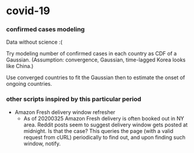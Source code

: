 # covid-19

### confirmed cases modeling

Data without science :(

Try modeling number of confirmed cases in each country as CDF of a Gaussian. (Assumption: convergence, Gaussian, time-lagged Korea looks like China.)

Use converged countries to fit the Gaussian then to estimate the onset of ongoing countries.

### other scripts inspired by this particular period

* Amazon Fresh delivery window refresher
  * As of 20200325 Amazon Fresh delivery is often booked out in NY area. Reddit posts seem to suggest delivery window gets posted at midnight. Is that the case? This queries the page (with a valid request from cURL) periodically to find out, and upon finding such window, notify.

